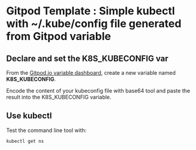 # Gitpod Template : Simple kubectl with **~/.kube/config** file generated from Gitpod variable

## Declare and set the K8S_KUBECONFIG var

From the [Gitpod.io variable dashboard](https://gitpod.io/variables), create a new variable named **K8S_KUBECONFIG**.

Encode the content of your kubeconfig file with base64 tool and paste the result into the K8S_KUBECONFIG variable.

## Use kubectl

Test the command line tool with:

```bash
kubectl get ns
``` 
